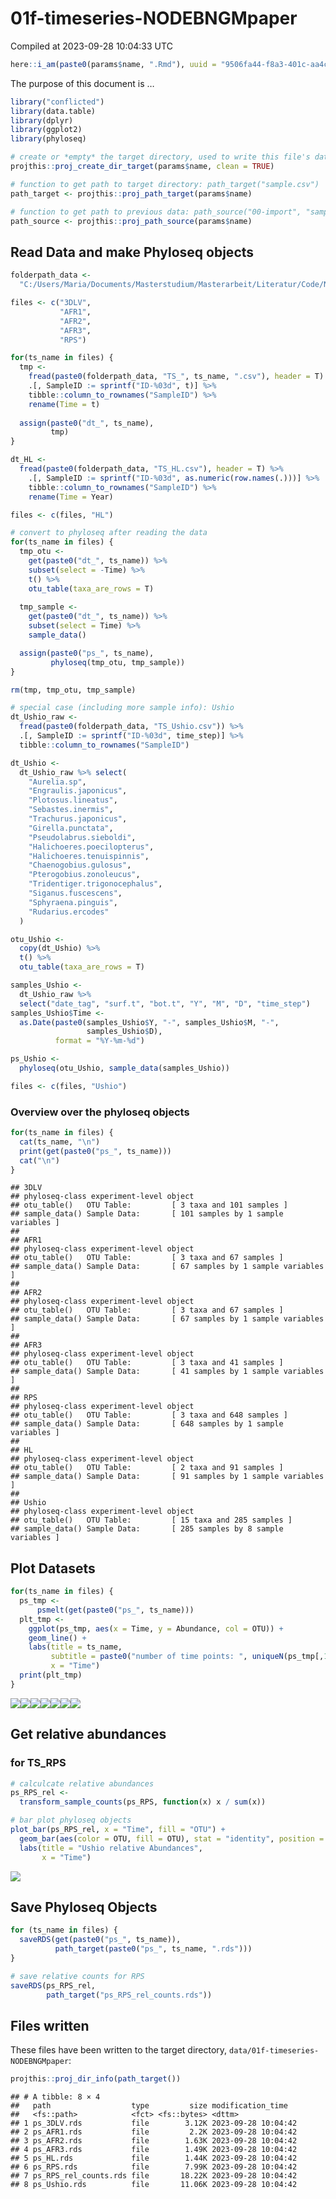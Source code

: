 01f-timeseries-NODEBNGMpaper
================
Compiled at 2023-09-28 10:04:33 UTC

``` r
here::i_am(paste0(params$name, ".Rmd"), uuid = "9506fa44-f8a3-401c-aa4c-950659e05f3f")
```

The purpose of this document is …

``` r
library("conflicted")
library(data.table)
library(dplyr)
library(ggplot2)
library(phyloseq)
```

``` r
# create or *empty* the target directory, used to write this file's data: 
projthis::proj_create_dir_target(params$name, clean = TRUE)

# function to get path to target directory: path_target("sample.csv")
path_target <- projthis::proj_path_target(params$name)

# function to get path to previous data: path_source("00-import", "sample.csv")
path_source <- projthis::proj_path_source(params$name)
```

## Read Data and make Phyloseq objects

``` r
folderpath_data <-
  "C:/Users/Maria/Documents/Masterstudium/Masterarbeit/Literatur/Code/NODEBNGM/data/"

files <- c("3DLV",
           "AFR1",
           "AFR2",
           "AFR3",
           "RPS")

for(ts_name in files) {
  tmp <-
    fread(paste0(folderpath_data, "TS_", ts_name, ".csv"), header = T) %>%
    .[, SampleID := sprintf("ID-%03d", t)] %>%
    tibble::column_to_rownames("SampleID") %>%
    rename(Time = t)
  
  assign(paste0("dt_", ts_name),
         tmp)
}

dt_HL <-
  fread(paste0(folderpath_data, "TS_HL.csv"), header = T) %>%
    .[, SampleID := sprintf("ID-%03d", as.numeric(row.names(.)))] %>%
    tibble::column_to_rownames("SampleID") %>%
    rename(Time = Year)

files <- c(files, "HL")

# convert to phyloseq after reading the data
for(ts_name in files) {
  tmp_otu <-
    get(paste0("dt_", ts_name)) %>% 
    subset(select = -Time) %>% 
    t() %>% 
    otu_table(taxa_are_rows = T)
  
  tmp_sample <-
    get(paste0("dt_", ts_name)) %>% 
    subset(select = Time) %>% 
    sample_data()

  assign(paste0("ps_", ts_name),
         phyloseq(tmp_otu, tmp_sample))
}

rm(tmp, tmp_otu, tmp_sample)
```

``` r
# special case (including more sample info): Ushio
dt_Ushio_raw <-
  fread(paste0(folderpath_data, "TS_Ushio.csv")) %>%
  .[, SampleID := sprintf("ID-%03d", time_step)] %>%
  tibble::column_to_rownames("SampleID")

dt_Ushio <-
  dt_Ushio_raw %>% select(
    "Aurelia.sp",
    "Engraulis.japonicus",
    "Plotosus.lineatus",
    "Sebastes.inermis",
    "Trachurus.japonicus",
    "Girella.punctata",
    "Pseudolabrus.sieboldi",
    "Halichoeres.poecilopterus",
    "Halichoeres.tenuispinnis",
    "Chaenogobius.gulosus",
    "Pterogobius.zonoleucus",
    "Tridentiger.trigonocephalus",
    "Siganus.fuscescens",
    "Sphyraena.pinguis",
    "Rudarius.ercodes"
  )

otu_Ushio <-
  copy(dt_Ushio) %>% 
  t() %>% 
  otu_table(taxa_are_rows = T)

samples_Ushio <-
  dt_Ushio_raw %>%
  select("date_tag", "surf.t", "bot.t", "Y", "M", "D", "time_step")
samples_Ushio$Time <-
  as.Date(paste0(samples_Ushio$Y, "-", samples_Ushio$M, "-", 
                 samples_Ushio$D), 
          format = "%Y-%m-%d")

ps_Ushio <-
  phyloseq(otu_Ushio, sample_data(samples_Ushio))

files <- c(files, "Ushio")
```

### Overview over the phyloseq objects

``` r
for(ts_name in files) {
  cat(ts_name, "\n")
  print(get(paste0("ps_", ts_name)))
  cat("\n")
}
```

    ## 3DLV 
    ## phyloseq-class experiment-level object
    ## otu_table()   OTU Table:         [ 3 taxa and 101 samples ]
    ## sample_data() Sample Data:       [ 101 samples by 1 sample variables ]
    ## 
    ## AFR1 
    ## phyloseq-class experiment-level object
    ## otu_table()   OTU Table:         [ 3 taxa and 67 samples ]
    ## sample_data() Sample Data:       [ 67 samples by 1 sample variables ]
    ## 
    ## AFR2 
    ## phyloseq-class experiment-level object
    ## otu_table()   OTU Table:         [ 3 taxa and 67 samples ]
    ## sample_data() Sample Data:       [ 67 samples by 1 sample variables ]
    ## 
    ## AFR3 
    ## phyloseq-class experiment-level object
    ## otu_table()   OTU Table:         [ 3 taxa and 41 samples ]
    ## sample_data() Sample Data:       [ 41 samples by 1 sample variables ]
    ## 
    ## RPS 
    ## phyloseq-class experiment-level object
    ## otu_table()   OTU Table:         [ 3 taxa and 648 samples ]
    ## sample_data() Sample Data:       [ 648 samples by 1 sample variables ]
    ## 
    ## HL 
    ## phyloseq-class experiment-level object
    ## otu_table()   OTU Table:         [ 2 taxa and 91 samples ]
    ## sample_data() Sample Data:       [ 91 samples by 1 sample variables ]
    ## 
    ## Ushio 
    ## phyloseq-class experiment-level object
    ## otu_table()   OTU Table:         [ 15 taxa and 285 samples ]
    ## sample_data() Sample Data:       [ 285 samples by 8 sample variables ]

## Plot Datasets

``` r
for(ts_name in files) {
  ps_tmp <-
      psmelt(get(paste0("ps_", ts_name)))
  plt_tmp <-
    ggplot(ps_tmp, aes(x = Time, y = Abundance, col = OTU)) +
    geom_line() +
    labs(title = ts_name,
         subtitle = paste0("number of time points: ", uniqueN(ps_tmp[,1])),
         x = "Time")
  print(plt_tmp)
}
```

![](01f-timeseries-NODEBNGMpaper_files/figure-gfm/unnamed-chunk-4-1.png)<!-- -->![](01f-timeseries-NODEBNGMpaper_files/figure-gfm/unnamed-chunk-4-2.png)<!-- -->![](01f-timeseries-NODEBNGMpaper_files/figure-gfm/unnamed-chunk-4-3.png)<!-- -->![](01f-timeseries-NODEBNGMpaper_files/figure-gfm/unnamed-chunk-4-4.png)<!-- -->![](01f-timeseries-NODEBNGMpaper_files/figure-gfm/unnamed-chunk-4-5.png)<!-- -->![](01f-timeseries-NODEBNGMpaper_files/figure-gfm/unnamed-chunk-4-6.png)<!-- -->![](01f-timeseries-NODEBNGMpaper_files/figure-gfm/unnamed-chunk-4-7.png)<!-- -->

## Get relative abundances

### for TS_RPS

``` r
# calculcate relative abundances
ps_RPS_rel <-
  transform_sample_counts(ps_RPS, function(x) x / sum(x))

# bar plot phyloseq objects
plot_bar(ps_RPS_rel, x = "Time", fill = "OTU") +
  geom_bar(aes(color = OTU, fill = OTU), stat = "identity", position = "stack") +
  labs(title = "Ushio relative Abundances",
       x = "Time")
```

![](01f-timeseries-NODEBNGMpaper_files/figure-gfm/unnamed-chunk-5-1.png)<!-- -->

## Save Phyloseq Objects

``` r
for (ts_name in files) {
  saveRDS(get(paste0("ps_", ts_name)),
          path_target(paste0("ps_", ts_name, ".rds")))
}

# save relative counts for RPS
saveRDS(ps_RPS_rel,
        path_target("ps_RPS_rel_counts.rds"))
```

## Files written

These files have been written to the target directory,
`data/01f-timeseries-NODEBNGMpaper`:

``` r
projthis::proj_dir_info(path_target())
```

    ## # A tibble: 8 × 4
    ##   path                  type         size modification_time  
    ##   <fs::path>            <fct> <fs::bytes> <dttm>             
    ## 1 ps_3DLV.rds           file        3.12K 2023-09-28 10:04:42
    ## 2 ps_AFR1.rds           file         2.2K 2023-09-28 10:04:42
    ## 3 ps_AFR2.rds           file        1.63K 2023-09-28 10:04:42
    ## 4 ps_AFR3.rds           file        1.49K 2023-09-28 10:04:42
    ## 5 ps_HL.rds             file        1.44K 2023-09-28 10:04:42
    ## 6 ps_RPS.rds            file        7.99K 2023-09-28 10:04:42
    ## 7 ps_RPS_rel_counts.rds file       18.22K 2023-09-28 10:04:42
    ## 8 ps_Ushio.rds          file       11.06K 2023-09-28 10:04:42
